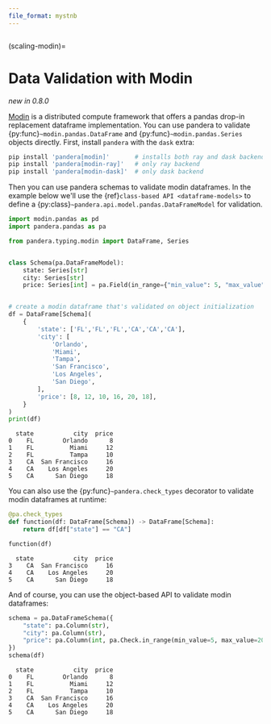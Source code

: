 ```yaml
---
file_format: mystnb
---
```


```{currentmodule} pandera
```

(scaling-modin)=

# Data Validation with Modin

*new in 0.8.0*

[Modin](https://modin.readthedocs.io/en/latest/) is a distributed
compute framework that offers a pandas drop-in replacement dataframe
implementation. You can use pandera to validate {py:func}`~modin.pandas.DataFrame`
and {py:func}`~modin.pandas.Series` objects directly. First, install
`pandera` with the `dask` extra:

```bash
pip install 'pandera[modin]'       # installs both ray and dask backends
pip install 'pandera[modin-ray]'   # only ray backend
pip install 'pandera[modin-dask]'  # only dask backend
```

Then you can use pandera schemas to validate modin dataframes. In the example
below we'll use the {ref}`class-based API <dataframe-models>` to define a
{py:class}`~pandera.api.model.pandas.DataFrameModel` for validation.

```python
import modin.pandas as pd
import pandera.pandas as pa

from pandera.typing.modin import DataFrame, Series


class Schema(pa.DataFrameModel):
    state: Series[str]
    city: Series[str]
    price: Series[int] = pa.Field(in_range={"min_value": 5, "max_value": 20})


# create a modin dataframe that's validated on object initialization
df = DataFrame[Schema](
    {
        'state': ['FL','FL','FL','CA','CA','CA'],
        'city': [
            'Orlando',
            'Miami',
            'Tampa',
            'San Francisco',
            'Los Angeles',
            'San Diego',
        ],
        'price': [8, 12, 10, 16, 20, 18],
    }
)
print(df)
```

```
  state           city  price
0    FL        Orlando      8
1    FL          Miami     12
2    FL          Tampa     10
3    CA  San Francisco     16
4    CA    Los Angeles     20
5    CA      San Diego     18
```

You can also use the {py:func}`~pandera.check_types` decorator to validate
modin dataframes at runtime:

```python
@pa.check_types
def function(df: DataFrame[Schema]) -> DataFrame[Schema]:
    return df[df["state"] == "CA"]

function(df)
```

```
  state           city  price
3    CA  San Francisco     16
4    CA    Los Angeles     20
5    CA      San Diego     18
```

And of course, you can use the object-based API to validate modin dataframes:

```python
schema = pa.DataFrameSchema({
    "state": pa.Column(str),
    "city": pa.Column(str),
    "price": pa.Column(int, pa.Check.in_range(min_value=5, max_value=20))
})
schema(df)
```

```
  state           city  price
0    FL        Orlando      8
1    FL          Miami     12
2    FL          Tampa     10
3    CA  San Francisco     16
4    CA    Los Angeles     20
5    CA      San Diego     18
```
